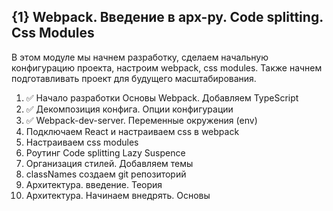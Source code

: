## {1} Webpack. Введение в арх-ру. Code splitting. Css Modules
В этом модуле мы начнем разработку, сделаем начальную конфигурацию проекта, настроим webpack, css modules. Также начнем подготавливать проект для будущего масштабирования.


1. ✅ Начало разработки Основы Webpack. Добавляем TypeScript
2. ✅ Декомпозиция конфига. Опции конфигурации
3. ✅ Webpack-dev-server. Переменные окружения (env) 
4. Подключаем React и настраиваем css в webpack
5. Настраиваем css modules
6. Роутинг Code splitting Lazy Suspence
7. Организация стилей. Добавляем темы
8. classNames создаем git репозиторий
9. Архитектура. введение. Теория
10. Архитектура. Начинаем внедрять. Основы
